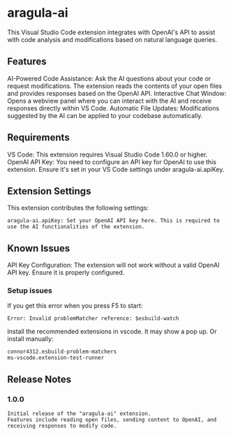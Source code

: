 # aragula-ai

This Visual Studio Code extension integrates with OpenAI's API to assist with code analysis and modifications based on natural language queries.

## Features

AI-Powered Code Assistance: Ask the AI questions about your code or request modifications. The extension reads the contents of your open files and provides responses based on the OpenAI API.
Interactive Chat Window: Opens a webview panel where you can interact with the AI and receive responses directly within VS Code.
Automatic File Updates: Modifications suggested by the AI can be applied to your codebase automatically.

## Requirements

VS Code: This extension requires Visual Studio Code 1.60.0 or higher.
OpenAI API Key: You need to configure an API key for OpenAI to use this extension. Ensure it's set in your VS Code settings under aragula-ai.apiKey.

## Extension Settings

This extension contributes the following settings:

    aragula-ai.apiKey: Set your OpenAI API key here. This is required to use the AI functionalities of the extension.

## Known Issues

API Key Configuration: The extension will not work without a valid OpenAI API key. Ensure it is properly configured.

### Setup issues

If you get this error when you press F5 to start:

```
Error: Invalid problemMatcher reference: $esbuild-watch
```

Install the recommended extensions in vscode. It may show a pop up. Or install manually:

```
connor4312.esbuild-problem-matchers
ms-vscode.extension-test-runner
```

## Release Notes

### 1.0.0

    Initial release of the "aragula-ai" extension.
    Features include reading open files, sending content to OpenAI, and receiving responses to modify code.
